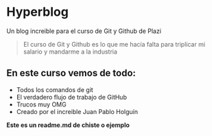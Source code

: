 # Hyperblog
Un blog increible para el curso de Git y Github de Plazi
> El curso de Git y Github es lo que me hacía falta para triplicar mi salario y mandarme a la industria


## En este curso vemos de todo:
* Todos los comandos de git
* El verdadero flujo de trabajo de GitHub
* Trucos muy OMG
* Creado por el increible Juan Pablo Holguín


**Este es un readme.md de chiste o ejemplo**